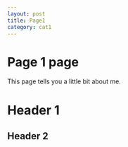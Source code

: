 ```yaml
---
layout: post
title: Page1
category: cat1
---
```

# Page 1 page

This page tells you a little bit about me.

# Header 1
## Header 2
